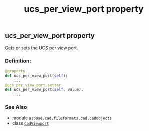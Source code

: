 ﻿---
title: ucs_per_view_port property
second_title: Aspose.CAD for Python via .NET API References
description: 
type: docs
weight: 800
url: /python-net/aspose.cad.fileformats.cad.cadobjects/cadviewport/ucs_per_view_port/
is_root: false
---

## ucs_per_view_port property


Gets or sets the UCS per view port.
### Definition:
```python
@property
def ucs_per_view_port(self):
    ...
@ucs_per_view_port.setter
def ucs_per_view_port(self, value):
    ...
```

### See Also
* module [`aspose.cad.fileformats.cad.cadobjects`](../../)
* class [`CadViewport`](/cad/python-net/aspose.cad.fileformats.cad.cadobjects/cadviewport)
